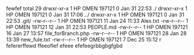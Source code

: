 
fewfef
total 29
drwxr-xr-x 1 HP OMEN 197121  0 Jan 31 22:53 ./
drwxr-xr-x 1 HP OMEN 197121  0 Jan 31 17:06 ../
drwxr-xr-x 1 HP OMEN 197121  0 Jan 31 22:53 .git/
-rw-r--r-- 1 HP OMEN 197121 11 Jan 24 11:33 Alex.txt
-rw-r--r-- 1 HP OMEN 197121 12 Jan 31 22:53 PEOPLE.md
-rw-r--r-- 1 HP OMEN 197121 16 Jan 27 13:57 file_forBranch.php
-rw-r--r-- 1 HP OMEN 197121 28 Jan 28 13:39 new_fule.txt
-rw-r--r-- 1 HP OMEN 197121  7 Dec 25 15:12 r
fefererffewd
ffeeoflef
efeee
efefeegrbbgbgfgbd


